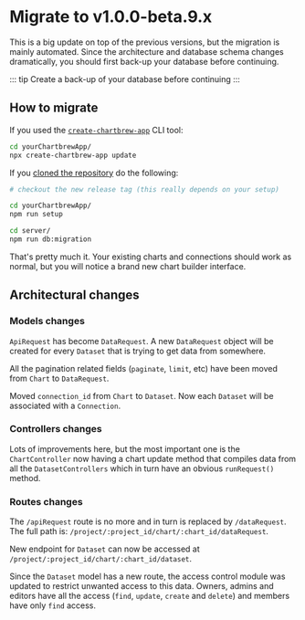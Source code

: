 # Migrate to v1.0.0-beta.9.x

This is a big update on top of the previous versions, but the migration is mainly automated. Since the architecture and database schema changes dramatically, you should first back-up your database before continuing.

::: tip
Create a back-up of your database before continuing
:::

## How to migrate

If you used the [`create-chartbrew-app`](https://github.com/chartbrew/create-chartbrew-app) CLI tool:

```sh
cd yourChartbrewApp/
npx create-chartbrew-app update
```

If you [cloned the repository](https://github.com/chartbrew/chartbrew) do the following:

```sh
# checkout the new release tag (this really depends on your setup)

cd yourChartbrewApp/
npm run setup

cd server/
npm run db:migration
```

That's pretty much it. Your existing charts and connections should work as normal, but you will notice a brand new chart builder interface.


## Architectural changes

### Models changes

`ApiRequest` has become `DataRequest`. A new `DataRequest` object will be created for every `Dataset` that is trying to get data from somewhere.

All the pagination related fields (`paginate`, `limit`, etc) have been moved from `Chart` to `DataRequest`.

Moved `connection_id` from `Chart` to `Dataset`. Now each `Dataset` will be associated with a `Connection`.

### Controllers changes

Lots of improvements here, but the most important one is the `ChartController` now having a chart update method that compiles data from all the `DatasetControllers` which in turn have an obvious `runRequest()` method.

### Routes changes

The `/apiRequest` route is no more and in turn is replaced by `/dataRequest`. The full path is: `/project/:project_id/chart/:chart_id/dataRequest`.

New endpoint for `Dataset` can now be accessed at `/project/:project_id/chart/:chart_id/dataset`.

Since the `Dataset` model has a new route, the access control module was updated to restrict unwanted access to this data. Owners, admins and editors have all the access (`find`, `update`, `create` and `delete`) and members have only `find` access.